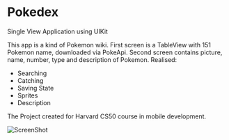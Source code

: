 # Pokedex
Single View Application using UIKit

This app is a kind of Pokemon wiki. 
First screen is a TableView with 151 Pokemon name, downloaded via PokeApi.
Second screen contains picture, name, number, type and description of Pokemon.
Realised:
- Searching
- Catching
- Saving State
- Sprites
- Description

The Project created for Harvard CS50 course in mobile development.

![ScreenShot](screenRecord.gif)
